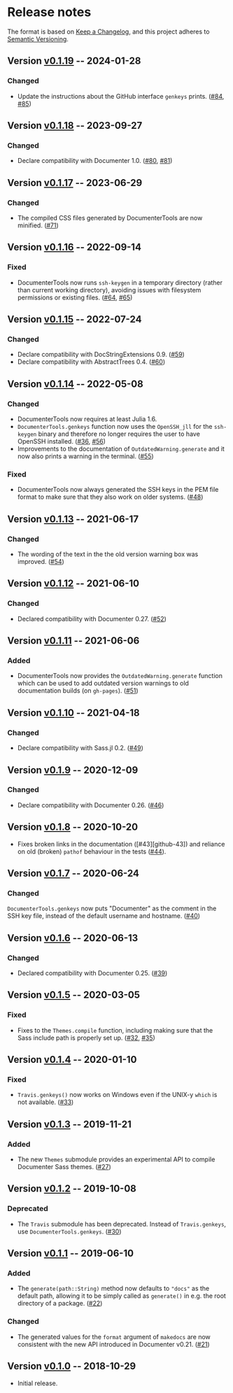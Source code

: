 # Release notes

The format is based on [Keep a Changelog](https://keepachangelog.com/en/1.0.0/),
and this project adheres to [Semantic Versioning](https://semver.org/spec/v2.0.0.html).

## Version [v0.1.19] -- 2024-01-28

### Changed

* Update the instructions about the GitHub interface `genkeys` prints. ([#84], [#85])

## Version [v0.1.18] -- 2023-09-27

### Changed

* Declare compatibility with Documenter 1.0. ([#80], [#81])

## Version [v0.1.17] -- 2023-06-29

### Changed

* The compiled CSS files generated by DocumenterTools are now minified. ([#71])

## Version [v0.1.16] -- 2022-09-14

### Fixed

* DocumenterTools now runs `ssh-keygen` in a temporary directory (rather than current working directory), avoiding issues with filesystem permissions or existing files. ([#64], [#65])

## Version [v0.1.15] -- 2022-07-24

### Changed

* Declare compatibility with DocStringExtensions 0.9. ([#59])
* Declare compatibility with AbstractTrees 0.4. ([#60])

## Version [v0.1.14] -- 2022-05-08

### Changed

* DocumenterTools now requires at least Julia 1.6.
* `DocumenterTools.genkeys` function now uses the `OpenSSH_jll` for the `ssh-keygen` binary and therefore no longer requires the user to have OpenSSH installed. ([#36], [#56])
* Improvements to the documentation of `OutdatedWarning.generate` and it now also prints a warning in the terminal. ([#55])

### Fixed

* DocumenterTools now always generated the SSH keys in the PEM file format to make sure that they also work on older systems. ([#48])

## Version [v0.1.13] -- 2021-06-17

### Changed

* The wording of the text in the the old version warning box was improved. ([#54])

## Version [v0.1.12] -- 2021-06-10

### Changed

* Declared compatibility with Documenter 0.27. ([#52])

## Version [v0.1.11] -- 2021-06-06

### Added

* DocumenterTools now provides the `OutdatedWarning.generate` function which can be used to add outdated version warnings to old documentation builds (on `gh-pages`). ([#51])

## Version [v0.1.10] -- 2021-04-18

### Changed

* Declare compatibility with Sass.jl 0.2. ([#49])

## Version [v0.1.9] -- 2020-12-09

### Changed

* Declare compatibility with Documenter 0.26. ([#46])

## Version [v0.1.8] -- 2020-10-20

* Fixes broken links in the documentation ([#43][github-43]) and reliance on old (broken) `pathof` behaviour in the tests ([#44]).

## Version [v0.1.7] -- 2020-06-24

### Changed

`DocumenterTools.genkeys` now puts "Documenter" as the comment in the SSH key file, instead of the default username and hostname. ([#40])

## Version [v0.1.6] -- 2020-06-13

### Changed

* Declared compatibility with Documenter 0.25. ([#39])

## Version [v0.1.5] -- 2020-03-05

### Fixed

* Fixes to the `Themes.compile` function, including making sure that the Sass include path is properly set up. ([#32], [#35])

## Version [v0.1.4] -- 2020-01-10

### Fixed

* `Travis.genkeys()` now works on Windows even if the UNIX-y `which` is not available. ([#33])

## Version [v0.1.3] -- 2019-11-21

### Added

* The new `Themes` submodule provides an experimental API to compile Documenter Sass themes. ([#27])

## Version [v0.1.2] -- 2019-10-08

### Deprecated

* The `Travis` submodule has been deprecated. Instead of `Travis.genkeys`, use `DocumenterTools.genkeys`. ([#30])

## Version [v0.1.1] -- 2019-06-10

### Added

* The `generate(path::String)` method now defaults to `"docs"` as the default path, allowing it to be simply called as `generate()` in e.g. the root directory of a package. ([#22])

### Changed

* The generated values for the `format` argument of `makedocs` are now consistent with the new API introduced in Documenter v0.21. ([#21])

## Version [v0.1.0] -- 2018-10-29

* Initial release.


<!-- Links generated by Changelog.jl -->

[v0.1.0]: https://github.com/JuliaDocs/IOCapture.jl/releases/tag/v0.1.0
[v0.1.1]: https://github.com/JuliaDocs/IOCapture.jl/releases/tag/v0.1.1
[v0.1.2]: https://github.com/JuliaDocs/IOCapture.jl/releases/tag/v0.1.2
[v0.1.3]: https://github.com/JuliaDocs/IOCapture.jl/releases/tag/v0.1.3
[v0.1.4]: https://github.com/JuliaDocs/IOCapture.jl/releases/tag/v0.1.4
[v0.1.5]: https://github.com/JuliaDocs/IOCapture.jl/releases/tag/v0.1.5
[v0.1.6]: https://github.com/JuliaDocs/IOCapture.jl/releases/tag/v0.1.6
[v0.1.7]: https://github.com/JuliaDocs/IOCapture.jl/releases/tag/v0.1.7
[v0.1.8]: https://github.com/JuliaDocs/IOCapture.jl/releases/tag/v0.1.8
[v0.1.9]: https://github.com/JuliaDocs/IOCapture.jl/releases/tag/v0.1.9
[v0.1.10]: https://github.com/JuliaDocs/IOCapture.jl/releases/tag/v0.1.10
[v0.1.11]: https://github.com/JuliaDocs/IOCapture.jl/releases/tag/v0.1.11
[v0.1.12]: https://github.com/JuliaDocs/IOCapture.jl/releases/tag/v0.1.12
[v0.1.13]: https://github.com/JuliaDocs/IOCapture.jl/releases/tag/v0.1.13
[v0.1.14]: https://github.com/JuliaDocs/IOCapture.jl/releases/tag/v0.1.14
[v0.1.15]: https://github.com/JuliaDocs/IOCapture.jl/releases/tag/v0.1.15
[v0.1.16]: https://github.com/JuliaDocs/IOCapture.jl/releases/tag/v0.1.16
[v0.1.17]: https://github.com/JuliaDocs/IOCapture.jl/releases/tag/v0.1.17
[v0.1.18]: https://github.com/JuliaDocs/IOCapture.jl/releases/tag/v0.1.18
[v0.1.19]: https://github.com/JuliaDocs/IOCapture.jl/releases/tag/v0.1.19
[#21]: https://github.com/JuliaDocs/IOCapture.jl/issues/21
[#22]: https://github.com/JuliaDocs/IOCapture.jl/issues/22
[#27]: https://github.com/JuliaDocs/IOCapture.jl/issues/27
[#30]: https://github.com/JuliaDocs/IOCapture.jl/issues/30
[#32]: https://github.com/JuliaDocs/IOCapture.jl/issues/32
[#33]: https://github.com/JuliaDocs/IOCapture.jl/issues/33
[#35]: https://github.com/JuliaDocs/IOCapture.jl/issues/35
[#36]: https://github.com/JuliaDocs/IOCapture.jl/issues/36
[#39]: https://github.com/JuliaDocs/IOCapture.jl/issues/39
[#40]: https://github.com/JuliaDocs/IOCapture.jl/issues/40
[#44]: https://github.com/JuliaDocs/IOCapture.jl/issues/44
[#46]: https://github.com/JuliaDocs/IOCapture.jl/issues/46
[#48]: https://github.com/JuliaDocs/IOCapture.jl/issues/48
[#49]: https://github.com/JuliaDocs/IOCapture.jl/issues/49
[#51]: https://github.com/JuliaDocs/IOCapture.jl/issues/51
[#52]: https://github.com/JuliaDocs/IOCapture.jl/issues/52
[#54]: https://github.com/JuliaDocs/IOCapture.jl/issues/54
[#55]: https://github.com/JuliaDocs/IOCapture.jl/issues/55
[#56]: https://github.com/JuliaDocs/IOCapture.jl/issues/56
[#59]: https://github.com/JuliaDocs/IOCapture.jl/issues/59
[#60]: https://github.com/JuliaDocs/IOCapture.jl/issues/60
[#64]: https://github.com/JuliaDocs/IOCapture.jl/issues/64
[#65]: https://github.com/JuliaDocs/IOCapture.jl/issues/65
[#71]: https://github.com/JuliaDocs/IOCapture.jl/issues/71
[#80]: https://github.com/JuliaDocs/IOCapture.jl/issues/80
[#81]: https://github.com/JuliaDocs/IOCapture.jl/issues/81
[#84]: https://github.com/JuliaDocs/IOCapture.jl/issues/84
[#85]: https://github.com/JuliaDocs/IOCapture.jl/issues/85
